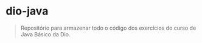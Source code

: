 # dio-java
> Repositório para armazenar todo o código dos exercícios do curso de Java Básico da Dio.
